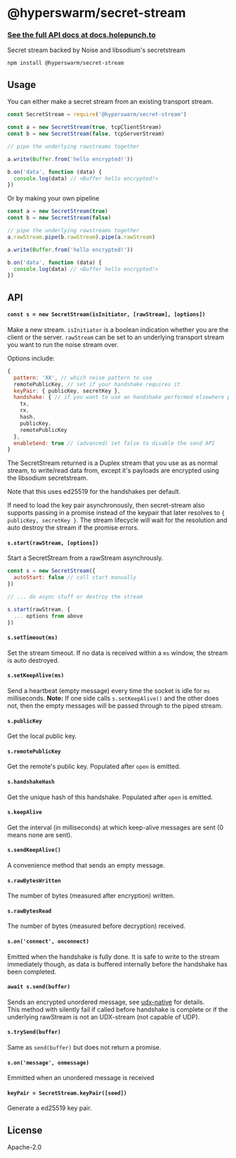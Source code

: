 # @hyperswarm/secret-stream

### [See the full API docs at docs.holepunch.to](https://docs.holepunch.to/building-blocks/hyperswarm#secretstream)

Secret stream backed by Noise and libsodium's secretstream

```
npm install @hyperswarm/secret-stream
```

## Usage

You can either make a secret stream from an existing transport stream.

``` js
const SecretStream = require('@hyperswarm/secret-stream')

const a = new SecretStream(true, tcpClientStream)
const b = new SecretStream(false, tcpServerStream)

// pipe the underlying rawstreams together

a.write(Buffer.from('hello encrypted!'))

b.on('data', function (data) {
  console.log(data) // <Buffer hello encrypted!>
})
```

Or by making your own pipeline

``` js
const a = new SecretStream(true)
const b = new SecretStream(false)

// pipe the underlying rawstreams together
a.rawStream.pipe(b.rawStream).pipe(a.rawStream)

a.write(Buffer.from('hello encrypted!'))

b.on('data', function (data) {
  console.log(data) // <Buffer hello encrypted!>
})
```

## API

#### `const s = new SecretStream(isInitiator, [rawStream], [options])`

Make a new stream. `isInitiator` is a boolean indication whether you are the client or the server.
`rawStream` can be set to an underlying transport stream you want to run the noise stream over.

Options include:

```js
{
  pattern: 'XX', // which noise pattern to use
  remotePublicKey, // set if your handshake requires it
  keyPair: { publicKey, secretKey },
  handshake: { // if you want to use an handshake performed elsewhere pass it here
    tx,
    rx,
    hash,
    publicKey,
    remotePublicKey
  },
  enableSend: true // (advanced) set false to disable the send API
}
```

The SecretStream returned is a Duplex stream that you use as as normal stream, to write/read data from,
except it's payloads are encrypted using the libsodium secretstream.

Note that this uses ed25519 for the handshakes per default.

If need to load the key pair asynchronously, then secret-stream also supports passing in a promise
instead of the keypair that later resolves to `{ publicKey, secretKey }`. The stream lifecycle will wait
for the resolution and auto destroy the stream if the promise errors.

#### `s.start(rawStream, [options])`

Start a SecretStream from a rawStream asynchrously.

``` js
const s = new SecretStream({
  autoStart: false // call start manually
})

// ... do async stuff or destroy the stream

s.start(rawStream, {
  ... options from above
})
```

#### `s.setTimeout(ms)`

Set the stream timeout. If no data is received within a `ms` window,
the stream is auto destroyed.

#### `s.setKeepAlive(ms)`

Send a heartbeat (empty message) every time the socket is idle for `ms` milliseconds. **Note:** If one side calls `s.setKeepAlive()` and the other does not, then the empty messages will be passed through to the piped stream.

#### `s.publicKey`

Get the local public key.

#### `s.remotePublicKey`

Get the remote's public key.
Populated after `open` is emitted.

#### `s.handshakeHash`

Get the unique hash of this handshake.
Populated after `open` is emitted.

#### `s.keepAlive`

Get the interval (in milliseconds) at which keep-alive messages are sent (0 means none are sent).

#### `s.sendKeepAlive()`

A convenience method that sends an empty message.

#### `s.rawBytesWritten`

The number of bytes (measured after encryption) written.

#### `s.rawBytesRead`

The number of bytes (measured before decryption) received.

#### `s.on('connect', onconnect)`

Emitted when the handshake is fully done.
It is safe to write to the stream immediately though, as data is buffered
internally before the handshake has been completed.

#### `await s.send(buffer)`
Sends an encrypted unordered message, see [udx-native](https://github.com/holepunchto/udx-native/tree/main?tab=readme-ov-file#await-streamsendbuffer) for details.  
This method with silently fail if called before handshake is complete or if the underlying rawStream is not an UDX-stream (not capable of UDP).

#### `s.trySend(buffer)`
Same as `send(buffer)` but does not return a promise.

#### `s.on('message', onmessage)`
Emmitted when an unordered message is received

#### `keyPair = SecretStream.keyPair([seed])`

Generate a ed25519 key pair.

## License

Apache-2.0
